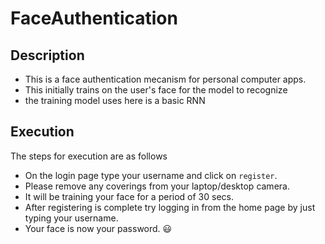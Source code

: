 # FaceAuthentication

## Description

* This is a face authentication mecanism for personal computer apps.
* This initially trains on the user's face for the model to recognize
* the training model uses here is a basic RNN

## Execution

The steps for execution are as follows

* On the login page type your username and click on `register`.
* Please remove any coverings from your laptop/desktop camera.
* It will be training your face for a period of 30 secs.
* After registering is complete try logging in from the home page by just typing your username.
* Your face is now your password. :smiley:

